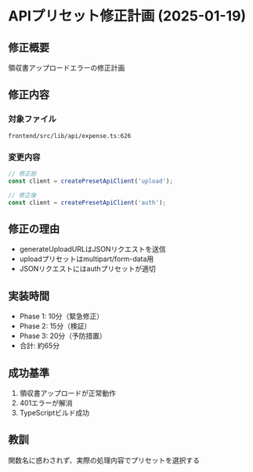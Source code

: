# APIプリセット修正計画 (2025-01-19)

## 修正概要
領収書アップロードエラーの修正計画

## 修正内容
### 対象ファイル
`frontend/src/lib/api/expense.ts:626`

### 変更内容
```typescript
// 修正前
const client = createPresetApiClient('upload');

// 修正後
const client = createPresetApiClient('auth');
```

## 修正の理由
- generateUploadURLはJSONリクエストを送信
- uploadプリセットはmultipart/form-data用
- JSONリクエストにはauthプリセットが適切

## 実装時間
- Phase 1: 10分（緊急修正）
- Phase 2: 15分（検証）
- Phase 3: 20分（予防措置）
- 合計: 約65分

## 成功基準
1. 領収書アップロードが正常動作
2. 401エラーが解消
3. TypeScriptビルド成功

## 教訓
関数名に惑わされず、実際の処理内容でプリセットを選択する